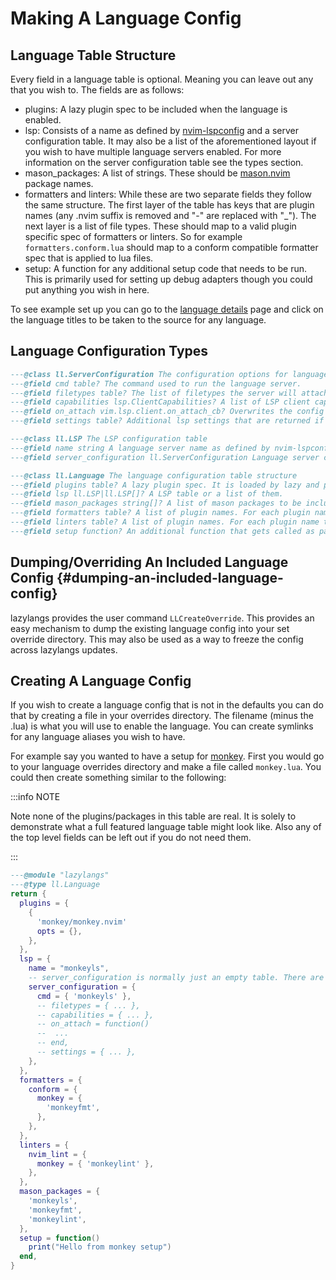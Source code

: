 # Making A Language Config

## Language Table Structure

Every field in a language table is optional. Meaning you can leave out any that you wish to. The fields are as follows:
- plugins: A lazy plugin spec to be included when the language is enabled.
- lsp: Consists of a name as defined by [nvim-lspconfig](https://github.com/neovim/nvim-lspconfig) and a server configuration table. It may also be a list of the aforementioned layout if you wish to have multiple language servers enabled. For more information on the server configuration table see the types section.
- mason_packages: A list of strings. These should be [mason.nvim](https://github.com/williamboman/mason.nvim) package names.
- formatters and linters: While these are two separate fields they follow the same structure. The first layer of the table has keys that are plugin names (any .nvim suffix is removed and "-" are replaced with "_"). The next layer is a list of file types. These should map to a valid plugin specific spec of formatters or linters. So for example `formatters.conform.lua` should map to a conform compatible formatter spec that is applied to lua files.
- setup: A function for any additional setup code that needs to be run. This is primarily used for setting up debug adapters though you could put anything you wish in here.

To see example set up you can go to the [language details](./language_details) page and click on the language titles to be taken to the source for any language.

## Language Configuration Types

```lua
---@class ll.ServerConfiguration The configuration options for language server configuration
---@field cmd table? The command used to run the language server.
---@field filetypes table? The list of filetypes the server will attach to.
---@field capabilities lsp.ClientCapabilities? A list of LSP client capabilities. Extends the default plugin capabilities.
---@field on_attach vim.lsp.client.on_attach_cb? Overwrites the config provided lsp on_attach function
---@field settings table? Additional lsp settings that are returned if the server requests workspace/configuration. Language server specific.

---@class ll.LSP The LSP configuration table
---@field name string A language server name as defined by nvim-lspconfig.
---@field server_configuration ll.ServerConfiguration Language server configuration options.

---@class ll.Language The language configuration table structure
---@field plugins table? A lazy plugin spec. It is loaded by lazy and processed as any other would be.
---@field lsp ll.LSP|ll.LSP[]? A LSP table or a list of them.
---@field mason_packages string[]? A list of mason packages to be included in operations performed by LLMasonInstall, LLMasonUpdate, and LLMasonClean
---@field formatters table? A list of plugin names. For each plugin name there should be a list of language names that map to a formatter spec for the plugin.
---@field linters table? A list of plugin names. For each plugin name there should be a list of language names that map to a linter spec for the plugin.
---@field setup function? An additional function that gets called as part of the language setup. Any desired code can go here but long running code should be put into an autocommand that runs on UIEnter.
```

## Dumping/Overriding An Included Language Config {#dumping-an-included-language-config}

lazylangs provides the user command `LLCreateOverride`. This provides an easy
mechanism to dump the existing language config into your set override
directory. This may also be used as a way to freeze the config across lazylangs
updates.

## Creating A Language Config

If you wish to create a language config that is not in the defaults you can do
that by creating a file in your overrides directory. The filename (minus the
.lua) is what you will use to enable the language. You can create symlinks for
any language aliases you wish to have. 

For example say you wanted to have a setup for
[monkey](https://monkeylang.org/). First you would go to your language
overrides directory and make a file called `monkey.lua`. You could then create
something similar to the following:

:::info NOTE

Note none of the plugins/packages in this table are real. It is solely to
demonstrate what a full featured language table might look like. Also any of
the top level fields can be left out if you do not need them.

:::


```lua
---@module "lazylangs"
---@type ll.Language
return {
  plugins = {
    {
      'monkey/monkey.nvim'
      opts = {},
    },
  },
  lsp = {
    name = "monkeyls",
    -- server_configuration is normally just an empty table. There are few times where anything inside is required
    server_configuration = {
      cmd = { 'monkeyls' },
      -- filetypes = { ... },
      -- capabilities = { ... },
      -- on_attach = function()
      --  ...
      -- end,
      -- settings = { ... },
    },
  },
  formatters = {
    conform = {
      monkey = {
        'monkeyfmt',
      },
    },
  },
  linters = {
    nvim_lint = {
      monkey = { 'monkeylint' },
    },
  },
  mason_packages = {
    'monkeyls',
    'monkeyfmt',
    'monkeylint',
  },
  setup = function()
    print("Hello from monkey setup")
  end,
}
```
